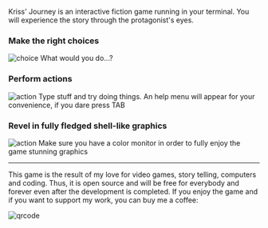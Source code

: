 Kriss' Journey is an interactive fiction game running in your terminal.
You will experience the story through the protagonist's eyes.

### Make the right choices
![choice](screenshots/choice.jpg)
What would you do...?

### Perform actions
![action](screenshots/action.jpg)
Type stuff and try doing things. An help menu will appear for your convenience, if you dare press TAB

### Revel in fully fledged shell-like graphics
![action](screenshots/action.jpg)
Make sure you have a color monitor in order to fully enjoy the game stunning graphics

---

This game is the result of my love for video games, story telling, computers and coding. Thus, it is open source and will be free for everybody and forever even after the development is completed.
If you enjoy the game and if you want to support my work, you can buy me a coffee:

![qrcode](https://github.com/user-attachments/assets/8a8aacd7-7306-4e18-8bdf-cc82b48d5dcc)
